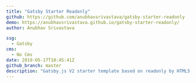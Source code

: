 ```yaml
---
title: "Gatsby Starter Readonly"
github: https://github.com/anubhavsrivastava/gatsby-starter-readonly
demo: https://anubhavsrivastava.github.io/gatsby-starter-readonly/
author: Anubhav Srivastava

ssg:
  - Gatsby
cms:
  - No Cms
date: 2019-05-17T10:45:41Z
github_branch: master
description: "Gatsby.js V2 starter template based on readonly by HTML5 UP"
---
```

